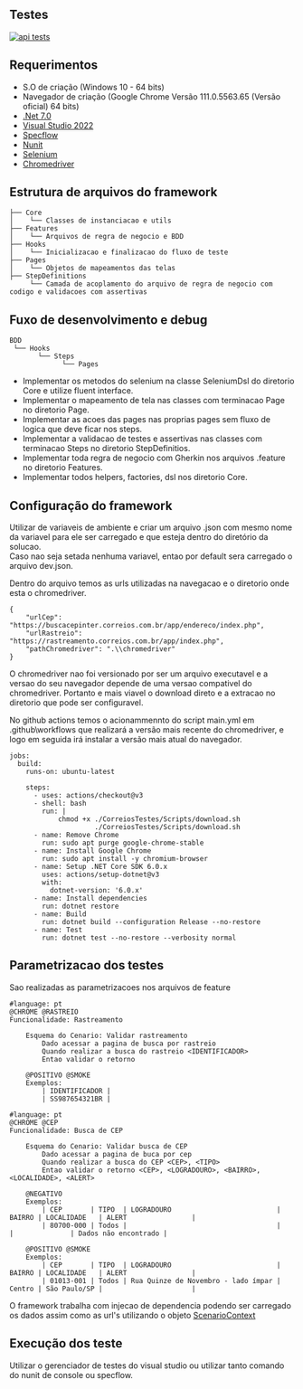 ## Testes
[![api tests](https://github.com/FabioKnuppVaz/CorreiosTestes/actions/workflows/main.yml/badge.svg?branch=master)](https://github.com/FabioKnuppVaz/CorreiosTestes/actions/workflows/main.yml)

## Requerimentos ##

- S.O de criação (Windows 10 - 64 bits)
- Navegador de criação (Google Chrome Versão 111.0.5563.65 (Versão oficial) 64 bits)
- [.Net 7.0](https://dotnet.microsoft.com/en-us/download)
- [Visual Studio 2022](https://visualstudio.microsoft.com/pt-br/downloads/)
- [Specflow](https://specflow.org/)
- [Nunit](https://nunit.org/)
- [Selenium](https://www.selenium.dev/)
- [Chromedriver](https://chromedriver.chromium.org/downloads)

## Estrutura de arquivos do framework ##

```
├── Core
│    └── Classes de instanciacao e utils
├── Features
│    └── Arquivos de regra de negocio e BDD
├── Hooks
│    └── Inicializacao e finalizacao do fluxo de teste
├── Pages
│    └── Objetos de mapeamentos das telas
├── StepDefinitions
     └── Camada de acoplamento do arquivo de regra de negocio com codigo e validacoes com assertivas
```

## Fuxo de desenvolvimento e debug ##
```
BDD
 └── Hooks
       └── Steps
             └── Pages
```

- Implementar os metodos do selenium na classe SeleniumDsl do diretorio Core e utilize fluent interface.
- Implementar o mapeamento de tela nas classes com terminacao Page no diretorio Page.
- Implementar as acoes das pages nas proprias pages sem fluxo de logica que deve ficar nos steps.
- Implementar a validacao de testes e assertivas nas classes com terminacao Steps no diretorio StepDefinitios.
- Implementar toda regra de negocio com Gherkin nos arquivos .feature no diretorio Features.
- Implementar todos helpers, factories, dsl nos diretorio Core.


## Configuração do framework ##
Utilizar de variaveis de ambiente e criar um arquivo .json com mesmo nome da variavel para ele ser carregado e que esteja dentro do diretório da solucao.  
Caso nao seja setada nenhuma variavel, entao por default sera carregado o arquivo dev.json.
   
Dentro do arquivo temos as urls utilizadas na navegacao e o diretorio onde esta o chromedriver.
```
{
	"urlCep": "https://buscacepinter.correios.com.br/app/endereco/index.php",
	"urlRastreio": "https://rastreamento.correios.com.br/app/index.php",
	"pathChromedriver": ".\\chromedriver"
}
```
O chromedriver nao foi versionado por ser um arquivo executavel e a versao do seu navegador depende de uma versao compativel do chromedriver. Portanto e mais viavel o download direto e a extracao no diretorio que pode ser configuravel.

No github actions temos o acionammennto do script main.yml em .github\workflows que realizará a versão mais recente do chromedriver, e logo em seguida irá instalar a versão mais atual do navegador.
```
jobs:
  build:
    runs-on: ubuntu-latest

    steps:
      - uses: actions/checkout@v3
      - shell: bash
        run: |
            chmod +x ./CorreiosTestes/Scripts/download.sh
                     ./CorreiosTestes/Scripts/download.sh
      - name: Remove Chrome
        run: sudo apt purge google-chrome-stable
      - name: Install Google Chrome
        run: sudo apt install -y chromium-browser
      - name: Setup .NET Core SDK 6.0.x
        uses: actions/setup-dotnet@v3
        with:
          dotnet-version: '6.0.x'
      - name: Install dependencies
        run: dotnet restore
      - name: Build
        run: dotnet build --configuration Release --no-restore
      - name: Test
        run: dotnet test --no-restore --verbosity normal
```

## Parametrizacao dos testes  ##
Sao realizadas as parametrizacoes nos arquivos de feature
```
#language: pt
@CHROME @RASTREIO
Funcionalidade: Rastreamento

    Esquema do Cenario: Validar rastreamento
        Dado acessar a pagina de busca por rastreio
        Quando realizar a busca do rastreio <IDENTIFICADOR>
        Entao validar o retorno

    @POSITIVO @SMOKE
    Exemplos:
        | IDENTIFICADOR |
        | SS987654321BR |
```

```
#language: pt
@CHROME @CEP
Funcionalidade: Busca de CEP

    Esquema do Cenario: Validar busca de CEP
        Dado acessar a pagina de buca por cep
        Quando realizar a busca do CEP <CEP>, <TIPO>
        Entao validar o retorno <CEP>, <LOGRADOURO>, <BAIRRO>, <LOCALIDADE>, <ALERT>
    
    @NEGATIVO
    Exemplos:
        | CEP       | TIPO  | LOGRADOURO                          | BAIRRO | LOCALIDADE   | ALERT                |
        | 80700-000 | Todos |                                     |        |              | Dados não encontrado |

    @POSITIVO @SMOKE
    Exemplos:
        | CEP       | TIPO  | LOGRADOURO                          | BAIRRO | LOCALIDADE   | ALERT                |
        | 01013-001 | Todos | Rua Quinze de Novembro - lado ímpar | Centro | São Paulo/SP |                      |
```

O framework trabalha com injecao de dependencia podendo ser carregado os dados assim como as url's utilizando o objeto [ScenarioContext](https://docs.specflow.org/projects/specflow/en/latest/Bindings/ScenarioContext.html)

## Execução dos teste  ##
Utilizar o gerenciador de testes do visual studio ou utilizar tanto comando do nunit de console ou specflow.
